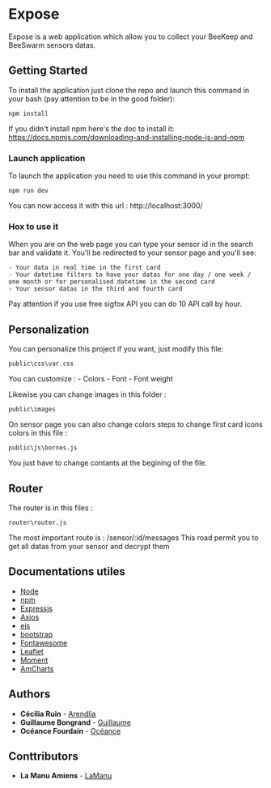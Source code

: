 # Expose

Expose is a web application which allow you to collect your BeeKeep and BeeSwarm sensors datas.

## Getting Started

To install the application just clone the repo and launch this command in your bash (pay attention to be in the good folder):
```
npm install
```
If you didn't install npm here's the doc to install it: https://docs.npmjs.com/downloading-and-installing-node-js-and-npm

### Launch application

To launch the application you need to use this command in your prompt:
```
npm run dev
```
You can now access it with this url : http://localhost:3000/

### Hox to use it

When you are on the web page you can type your sensor id in the search bar and validate it.
You'll be redirected to your sensor page and you'll see:

    - Your data in real time in the first card
    - Your datetime filters to have your datas for one day / one week / one month or for personalised datetime in the second card
    - Your sensor datas in the third and fourth card

Pay attention if you use free sigfox API you can do 10 API call by hour.

## Personalization

You can personalize this project if you want, just modify this file: 

```
public\css\var.css
```

You can customize :
    - Colors
    - Font
    - Font weight 

Likewise you can change images in this folder : 
```
public\images 
```

On sensor page you can also change colors steps to change first card icons colors in this file : 
```
public\js\bornes.js
```
You just have to change contants at the begining of the file.

## Router 

The router is in this files : 
```
router\router.js
``` 
The most important route is : /sensor/:id/messages
This road permit you to get all datas from your sensor and decrypt them

## Documentations utiles 

* [Node](https://nodejs.org/docs/latest/api/)
* [npm]( https://docs.npmjs.com/)
* [Expressjs](https://expressjs.com/)
* [Axios](https://axios-http.com/docs/intro)
* [ejs](https://ejs.co/#install)
* [bootstrap](https://getbootstrap.com/docs/5.3/getting-started/introduction/) 
* [Fontawesome](https://fontawesome.com/) 
* [Leaflet](https://leafletjs.com/) 
* [Moment](https://momentjs.com/) 
* [AmCharts](https://www.amcharts.com/docs/v5/) 

## Authors

* **Cécilia Ruin** - [Arendlia](https://github.com/Arendlia)
* **Guillaume Bongrand** - [Guillaume](https://github.com/guillaume-bgr)
* **Océance Fourdain** - [Océance](https://github.com/OceanceFourdain)

## Conttributors
* **La Manu Amiens** - [LaManu](https://lamanu.fr/campus/amiens-formation-numerique/)

